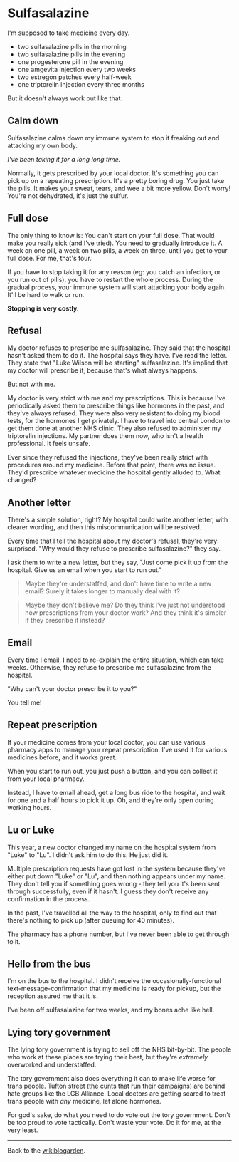 # Sulfasalazine

I'm supposed to take medicine every day.

- two sulfasalazine pills in the morning
- two sulfasalazine pills in the evening
- one progesterone pill in the evening
- one amgevita injection every two weeks
- two estregon patches every half-week
- one triptorelin injection every three months

But it doesn't always work out like that.

## Calm down

Sulfasalazine calms down my immune system to stop it freaking out and attacking my own body.

*I've been taking it for a long long time.*

Normally, it gets prescribed by your local doctor. It's something you can pick up on a repeating prescription. It's a pretty boring drug. You just take the pills. It makes your sweat, tears, and wee a bit more yellow. Don't worry! You're not dehydrated, it's just the sulfur.

## Full dose

The only thing to know is: You can't start on your full dose. That would make you really sick (and I've tried). You need to gradually introduce it. A week on one pill, a week on two pills, a week on three, until you get to your full dose. For me, that's four.

If you have to stop taking it for any reason (eg: you catch an infection, or you run out of pills), you have to restart the whole process. During the gradual process, your immune system will start attacking your body again. It'll be hard to walk or run.

**Stopping is very costly.**

## Refusal

My doctor refuses to prescribe me sulfasalazine. They said that the hospital hasn't asked them to do it. The hospital says they have. I've read the letter. They state that "Luke Wilson will be starting" sulfasalazine. It's implied that my doctor will prescribe it, because that's what always happens.

But not with me.

My doctor is very strict with me and my prescriptions. This is because I've periodically asked them to prescribe things like hormones in the past, and they've always refused. They were also very resistant to doing my blood tests, for the hormones I get privately. I have to travel into central London to get them done at another NHS clinic. They also refused to administer my triptorelin injections. My partner does them now, who isn't a health professional. It feels unsafe.

Ever since they refused the injections, they've been really strict with procedures around my medicine. Before that point, there was no issue. They'd prescribe whatever medicine the hospital gently alluded to. What changed?

## Another letter

There's a simple solution, right? My hospital could write another letter, with clearer wording, and then this miscommunication will be resolved.

Every time that I tell the hospital about my doctor's refusal, they're very surprised. "Why would they refuse to prescribe sulfasalazine?" they say.

I ask them to write a new letter, but they say, "Just come pick it up from the hospital. Give us an email when you start to run out."

> Maybe they're understaffed, and don't have time to write a new email? Surely it takes longer to manually deal with it?

> Maybe they don't believe me? Do they think I've just not understood how prescriptions from your doctor work? And they think it's simpler if they prescribe it instead?

## Email

Every time I email, I need to re-explain the entire situation, which can take weeks. Otherwise, they refuse to prescribe me sulfasalazine from the hospital.

"Why can't your doctor prescribe it to you?"

You tell me!

## Repeat prescription

If your medicine comes from your local doctor, you can use various pharmacy apps to manage your repeat prescription. I've used it for various medicines before, and it works great.

When you start to run out, you just push a button, and you can collect it from your local pharmacy.

Instead, I have to email ahead, get a long bus ride to the hospital, and wait for one and a half hours to pick it up. Oh, and  they're only open during working hours.

## Lu or Luke

This year, a new doctor changed my name on the hospital system from "Luke" to "Lu". I didn't ask him to do this. He just did it.

Multiple prescription requests have got lost in the system because they've either put down "Luke" or "Lu", and then nothing appears under my name. They don't tell you if something goes wrong - they tell you it's been sent through successfully, even if it hasn't. I guess they don't receive any confirmation in the process.

In the past, I've travelled all the way to the hospital, only to find out that there's nothing to pick up (after queuing for 40 minutes).

The pharmacy has a phone number, but I've never been able to get through to it.

## Hello from the bus

I'm on the bus to the hospital. I didn't receive the occasionally-functional text-message-confirmation that my medicine is ready for pickup, but the reception assured me that it is.

I've been off sulfasalazine for two weeks, and my bones ache like hell.

## Lying tory government

The lying tory government is trying to sell off the NHS bit-by-bit. The people who work at these places are trying their best, but they're *extremely* overworked and understaffed.

The tory government also does everything it can to make life worse for trans people. Tufton street (the cunts that run their campaigns) are behind hate groups like the LGB Alliance. Local doctors are getting scared to treat trans people with *any* medicine, let alone hormones.

For god's sake, do what you need to do vote out the tory government. Don't be too proud to vote tactically. Don't waste your vote. Do it for me, at the very least.

---

Back to the [wikiblogarden](/wikiblogarden).
